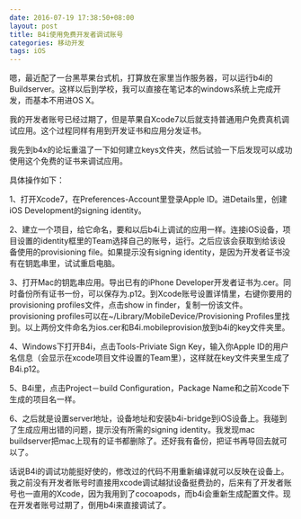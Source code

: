 ```yaml
---
date: 2016-07-19 17:38:50+08:00
layout: post
title: B4i使用免费开发者调试账号
categories: 移动开发
tags: iOS
---
```

 
嗯，最近配了一台黑苹果台式机，打算放在家里当作服务器，可以运行b4i的Buildserver。这样以后到学校，我可以直接在笔记本的windows系统上完成开发，而基本不用进OS X。

我的开发者账号已经过期了，但是苹果自Xcode7以后就支持普通用户免费真机调试应用。这个过程同样有用到开发证书和应用分发证书。

我先到b4x的论坛重温了一下如何建立keys文件夹，然后试验一下后发现可以成功使用这个免费的证书来调试应用。

具体操作如下：

1、打开Xcode7，在Preferences-Account里登录Apple ID。进Details里，创建iOS Development的signing identity。

2、建立一个项目，给它命名，要和以后b4i上调试的应用一样。连接iOS设备，项目设置的identity框里的Team选择自己的账号，运行。之后应该会获取到给该设备使用的provisioning file。如果提示没有signing identity，是因为开发者证书没有在钥匙串里，试试重启电脑。

3、打开Mac的钥匙串应用。导出已有的iPhone Developer开发者证书为.cer。同时备份所有证书一份，可以保存为.p12。到Xcode账号设置详情里，右键你要用的provisioning profiles文件，点击show in finder，复制一份该文件。provisioning profiles可以在~/Library/MobileDevice/Provisioning Profiles里找到。以上两份文件命名为ios.cer和B4i.mobileprovision放到b4i的key文件夹里。

4、Windows下打开B4i，点击Tools-Priviate Sign Key，输入你Apple ID的用户名信息（会显示在xcode项目文件设置的Team里），这样就在key文件夹里生成了B4i.p12。

5、B4i里，点击Project－build Configuration，Package Name和之前Xcode下生成的项目名一样。

6、之后就是设置server地址，设备地址和安装b4i-bridge到iOS设备上。我碰到了生成应用出错的问题，提示没有所需的signing identity。我发现mac buildserver把mac上现有的证书都删除了。还好我有备份，把证书再导回去就可以了。

话说B4i的调试功能挺好使的，修改过的代码不用重新编译就可以反映在设备上。我之前没有开发者账号时直接用xcode调试越狱设备挺费劲的，后来有了开发者账号也一直用的Xcode，因为我用到了cocoapods，而b4i会重新生成配置文件。现在开发者账号过期了，倒用b4i来直接调试了。
